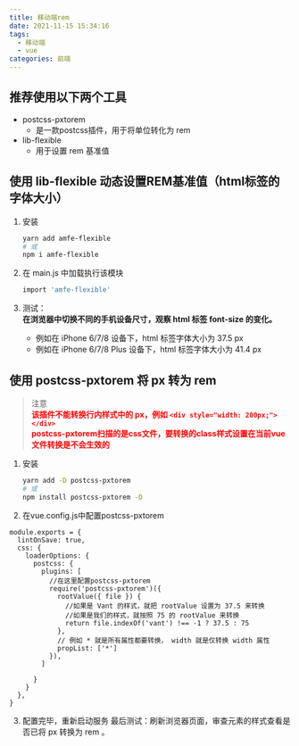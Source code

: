 ```yaml
---
title: 移动端rem
date: 2021-11-15 15:34:16
tags: 
  - 移动端
  - vue
categories: 前端
---
```


## 推荐使用以下两个工具
+ postcss-pxtorem  
    + 是一款postcss插件，用于将单位转化为 rem  
+ lib-flexible
    + 用于设置 rem 基准值

## 使用 lib-flexible 动态设置REM基准值（html标签的字体大小）
1. 安装
    ``` bash
    yarn add amfe-flexible
    # 或
    npm i amfe-flexible
    ```
2. 在 main.js 中加载执行该模块

    ``` bash
    import 'amfe-flexible'
    
    ```
3. 测试：  
    **在浏览器中切换不同的手机设备尺寸，观察 html 标签 font-size 的变化。**
    + 例如在 iPhone 6/7/8 设备下，html 标签字体大小为 37.5 px
    + 例如在 iPhone 6/7/8 Plus 设备下，html 标签字体大小为 41.4 px

## 使用 postcss-pxtorem 将 px 转为 rem
> 注意  
    **<font color="red">该插件不能转换行内样式中的 px，例如 `<div style="width: 200px;"></div>`</font>**  
    **<font color="red">postcss-pxtorem扫描的是css文件，要转换的class样式设置在当前vue文件转换是不会生效的</font>**
1. 安装
    ``` bash
    yarn add -D postcss-pxtorem
    # 或
    npm install postcss-pxtorem -D
    ```
2. 在vue.config.js中配置postcss-pxtorem

``` vue
module.exports = {
  lintOnSave: true,
  css: {
    loaderOptions: {
      postcss: {
        plugins: [
          //在这里配置postcss-pxtorem
          require('postcss-pxtorem')({
            rootValue({ file }) {
              //如果是 Vant 的样式，就把 rootValue 设置为 37.5 来转换
              //如果是我们的样式，就按照 75 的 rootValue 来转换
              return file.indexOf('vant') !== -1 ? 37.5 : 75
            },
            // 例如 * 就是所有属性都要转换， width 就是仅转换 width 属性
            propList: ['*']
          }),
        ]

      }
    }
  },
}
```
3. 配置完毕，重新启动服务
最后测试：刷新浏览器页面，审查元素的样式查看是否已将 px 转换为 rem 。
